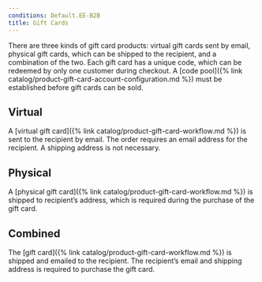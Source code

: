 ```yaml
---
conditions: Default.EE-B2B
title: Gift Cards
---
```


There are three kinds of gift card products: virtual gift cards sent by email, physical gift cards, which can be shipped to the recipient, and a combination of the two. Each gift card has a unique code, which can be redeemed by only one customer during checkout. A [code pool]({% link catalog/product-gift-card-account-configuration.md %}) must be established before gift cards can be sold.

## Virtual
A [virtual gift card]({% link catalog/product-gift-card-workflow.md %}) is sent to the recipient by email. The order requires an email address for the recipient. A shipping address is not necessary.

## Physical
A [physical gift card]({% link catalog/product-gift-card-workflow.md %}) is shipped to recipient’s address, which is required during the purchase of the gift card.

## Combined
The [gift card]({% link catalog/product-gift-card-workflow.md %}) is shipped and emailed to the recipient. The recipient’s email and shipping address is required to purchase the gift card.
